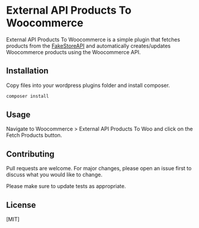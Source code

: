 # External API Products To Woocommerce

External API Products To Woocommerce is a simple plugin that fetches products from the [FakeStoreAPI](https://fakestoreapi.com/) and automatically creates/updates Woocommerce products using the Woocommerce API.

## Installation

Copy files into your wordpress plugins folder and install composer.

```bash
composer install
```

## Usage

Navigate to Woocommerce > External API Products To Woo and click on the Fetch Products button.

## Contributing
Pull requests are welcome. For major changes, please open an issue first to discuss what you would like to change.

Please make sure to update tests as appropriate.

## License
[MIT]